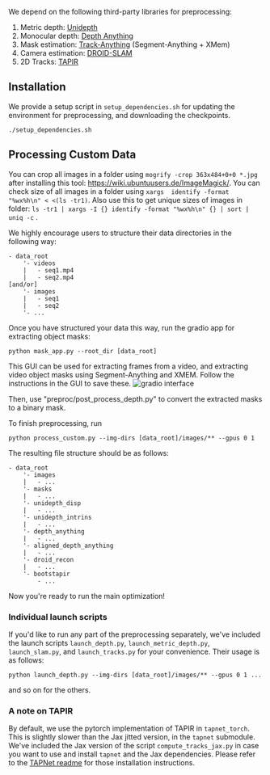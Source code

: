
We depend on the following third-party libraries for preprocessing:

1. Metric depth: [Unidepth](https://github.com/lpiccinelli-eth/UniDepth/blob/main/install.sh)
2. Monocular depth: [Depth Anything](https://github.com/LiheYoung/Depth-Anything)
3. Mask estimation: [Track-Anything](https://github.com/gaomingqi/Track-Anything) (Segment-Anything + XMem)
4. Camera estimation: [DROID-SLAM](https://github.com/princeton-vl/DROID-SLAM/tree/main)
5. 2D Tracks: [TAPIR](https://github.com/google-deepmind/tapnet)

## Installation

We provide a setup script in `setup_dependencies.sh` for updating the environment for preprocessing, and downloading the checkpoints.
```
./setup_dependencies.sh
```

## Processing Custom Data

You can crop all images in a folder using  `mogrify -crop 363x484+0+0 *.jpg               
` after installing this tool: https://wiki.ubuntuusers.de/ImageMagick/. You can check size of all images in a folder using `xargs  identify -format "%wx%h\n" < <(ls -tr1)`. Also use this to get unique sizes of images in folder: `ls -tr1 | xargs -I {} identify -format "%wx%h\n" {} | sort | uniq -c` .

We highly encourage users to structure their data directories in the following way:
```
- data_root
    '- videos
    |   - seq1.mp4
    |   - seq2.mp4
[and/or]
    '- images
    |   - seq1
    |   - seq2
    '- ...
```

Once you have structured your data this way, run the gradio app for extracting object masks:
```
python mask_app.py --root_dir [data_root]
```
This GUI can be used for extracting frames from a video, and extracting video object masks using Segment-Anything and XMEM. Follow the instructions in the GUI to save these.
![gradio interface](gradio_interface.png)

Then, use "preproc/post_process_depth.py" to convert the extracted masks to a binary mask.

To finish preprocessing, run
```
python process_custom.py --img-dirs [data_root]/images/** --gpus 0 1
```

The resulting file structure should be as follows:
```
- data_root
    '- images
    |   - ...
    '- masks
    |   - ...
    '- unidepth_disp
    |   - ...
    '- unidepth_intrins
    |   - ...
    '- depth_anything
    |   - ...
    '- aligned_depth_anything
    |   - ...
    '- droid_recon
    |   - ...
    '- bootstapir
        - ...
```

Now you're ready to run the main optimization!

### Individual launch scripts
If you'd like to run any part of the preprocessing separately, we've included the launch scripts `launch_depth.py`, `launch_metric_depth.py`, `launch_slam.py`, and `launch_tracks.py` for your convenience. Their usage is as follows:

```
python launch_depth.py --img-dirs [data_root]/images/** --gpus 0 1 ...
```
and so on for the others.

### A note on TAPIR
By default, we use the pytorch implementation of TAPIR in `tapnet_torch`. This is slightly slower than the Jax jitted version, in the `tapnet` submodule. We've included the Jax version of the script `compute_tracks_jax.py` in case you want to use and install `tapnet` and the Jax dependencies. Please refer to the [TAPNet readme](https://github.com/google-deepmind/tapnet) for those installation instructions. 
